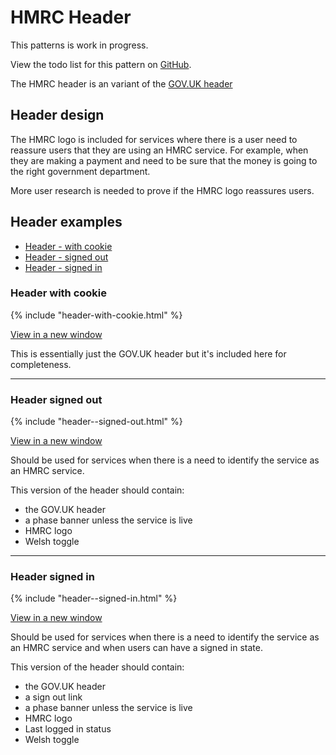 # HMRC Header

<div class="alert alert--info">
  <p class="alert__message">This patterns is work in progress.</p>
  <p class="alert__message">View the todo list for this pattern on <a href="https://github.com/hmrc/design-language-documentation/issues/4">GitHub</a>.</p>
</div>

The HMRC header is an variant of the [GOV.UK header](https://www.gov.uk/service-manual/design/add-the-govuk-header-and-footer)

## Header design

The HMRC logo is included for services where there is a user need to reassure users that they are using an HMRC service.
For example, when they are making a payment and need to be sure that the money is going to the right government department.

More user research is needed to prove if the HMRC logo reassures users.

## Header examples

* [Header - with cookie](#header-with-cookie)
* [Header - signed out](#header-signed-out)
* [Header - signed in](#header-signed-in)

### Header with cookie

<div class="example">
  <div class="scale-wrapper">
    <div class="scale">{% include "header-with-cookie.html" %}</div>
  </div>
</div>

[View in a new window](blank/header.html)

This is essentially just the GOV.UK header but it's included here for completeness.

---

### Header signed out

<div class="example">
  <div class="scale-wrapper">
    <div class="scale">{% include "header--signed-out.html" %}</div>
  </div>
</div>

[View in a new window](header--signed-out.html)

Should be used for services when there is a need to identify the service as an HMRC service.

This version of the header should contain:

* the GOV.UK header
* a phase banner unless the service is live
* HMRC logo
* Welsh toggle

---

### Header signed in

<div class="example">
  <div class="scale-wrapper">
    <div class="scale">{% include "header--signed-in.html" %}</div>
  </div>
</div>

[View in a new window](header--signed-in.html)

Should be used for services when there is a need to identify the service as an HMRC service and when users can have a signed in state.

This version of the header should contain:

* the GOV.UK header
* a sign out link
* a phase banner unless the service is live
* HMRC logo
* Last logged in status
* Welsh toggle
